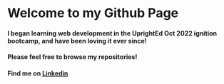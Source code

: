 # Welcome to my Github Page

#### I began learning web development in the UprightEd Oct 2022 ignition bootcamp, and have been loving it ever since!

#### Please feel free to browse my repositories!

#### Find me on [Linkedin](https://www.linkedin.com/in/daniel-henry-07b5836/)
<!--
**DanRHenry/DanRHenry** is a ✨ _special_ ✨ repository because its `README.md` (this file) appears on your GitHub profile.

Here are some ideas to get you started:

- 🔭 I’m currently working on ...
- 🌱 I’m currently learning ...
- 👯 I’m looking to collaborate on ...
- 🤔 I’m looking for help with ...
- 💬 Ask me about ...
- 📫 How to reach me: ...
- 😄 Pronouns: ...
- ⚡ Fun fact: ...
-->
